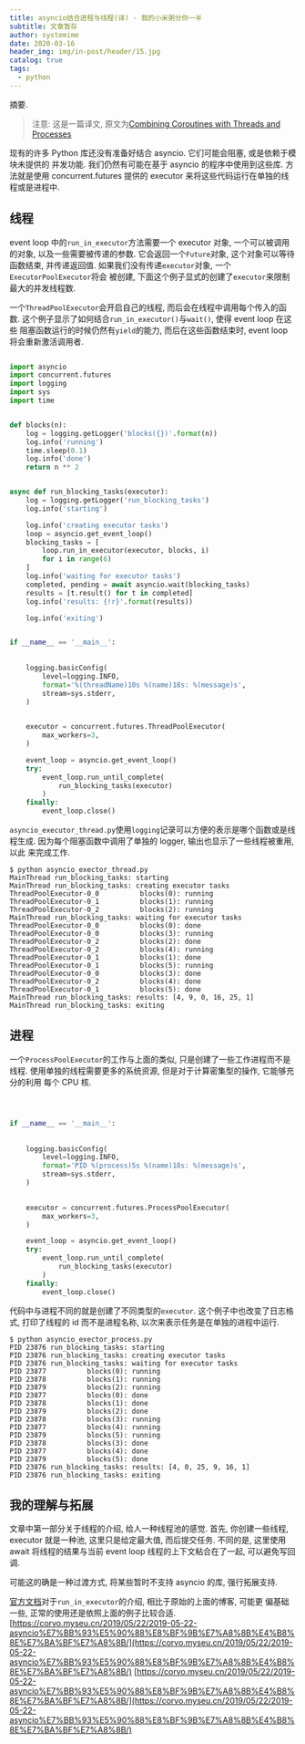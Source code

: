 ```yaml
---
title: asyncio结合进程与线程(译) - 我的小米粥分你一半
subtitle: 文章暂存
author: systemime
date: 2020-03-16
header_img: img/in-post/header/15.jpg
catalog: true
tags:
  - python
---
```

摘要.

<!-- more -->
> 注意: 这是一篇译文, 原文为[Combining Coroutines with Threads and Processes](https://pymotw.com/3/asyncio/executors.html)

现有的许多 Python 库还没有准备好结合 asyncio. 它们可能会阻塞, 或是依赖于模块未提供的 并发功能. 我们仍然有可能在基于 asyncio 的程序中使用到这些库. 方法就是使用 concurrent.futures 提供的 executor 来将这些代码运行在单独的线程或是进程中.

## [](#线程 "线程")线程

event loop 中的`run_in_executor`方法需要一个 executor 对象, 一个可以被调用的对象, 以及一些需要被传递的参数. 它会返回一个`Future`对象, 这个对象可以等待函数结束, 并传递返回值. 如果我们没有传递`executor`对象, 一个`ExecutorPoolExecutor`将会 被创建, 下面这个例子显式的创建了`executor`来限制最大的并发线程数.

一个`ThreadPoolExecutor`会开启自己的线程, 而后会在线程中调用每个传入的函数. 这个例子显示了如何结合`run_in_executor()`与`wait()`, 使得 event loop 在这些 阻塞函数运行的时候仍然有`yield`的能力, 而后在这些函数结束时, event loop 将会重新激活调用者.

```python

import asyncio
import concurrent.futures
import logging
import sys
import time


def blocks(n):
    log = logging.getLogger('blocks({})'.format(n))
    log.info('running')
    time.sleep(0.1)
    log.info('done')
    return n ** 2


async def run_blocking_tasks(executor):
    log = logging.getLogger('run_blocking_tasks')
    log.info('starting')

    log.info('creating executor tasks')
    loop = asyncio.get_event_loop()
    blocking_tasks = [
        loop.run_in_executor(executor, blocks, i)
        for i in range(6)
    ]
    log.info('waiting for executor tasks')
    completed, pending = await asyncio.wait(blocking_tasks)
    results = [t.result() for t in completed]
    log.info('results: {!r}'.format(results))

    log.info('exiting')


if __name__ == '__main__':
    
    
    logging.basicConfig(
        level=logging.INFO,
        format='%(threadName)10s %(name)18s: %(message)s',
        stream=sys.stderr,
    )

    
    executor = concurrent.futures.ThreadPoolExecutor(
        max_workers=3,
    )

    event_loop = asyncio.get_event_loop()
    try:
        event_loop.run_until_complete(
            run_blocking_tasks(executor)
        )
    finally:
        event_loop.close()
```

`asyncio_executor_thread.py`使用`logging`记录可以方便的表示是哪个函数或是线程生成. 因为每个阻塞函数中调用了单独的 logger, 输出也显示了一些线程被重用, 以此 来完成工作.

```plain
$ python asyncio_exector_thread.py
MainThread run_blocking_tasks: starting
MainThread run_blocking_tasks: creating executor tasks
ThreadPoolExecutor-0_0          blocks(0): running
ThreadPoolExecutor-0_1          blocks(1): running
ThreadPoolExecutor-0_2          blocks(2): running
MainThread run_blocking_tasks: waiting for executor tasks
ThreadPoolExecutor-0_0          blocks(0): done
ThreadPoolExecutor-0_0          blocks(3): running
ThreadPoolExecutor-0_2          blocks(2): done
ThreadPoolExecutor-0_2          blocks(4): running
ThreadPoolExecutor-0_1          blocks(1): done
ThreadPoolExecutor-0_1          blocks(5): running
ThreadPoolExecutor-0_0          blocks(3): done
ThreadPoolExecutor-0_2          blocks(4): done
ThreadPoolExecutor-0_1          blocks(5): done
MainThread run_blocking_tasks: results: [4, 9, 0, 16, 25, 1]
MainThread run_blocking_tasks: exiting
```

## [](#进程 "进程")进程

一个`ProcessPoolExecutor`的工作与上面的类似, 只是创建了一些工作进程而不是线程. 使用单独的线程需要更多的系统资源, 但是对于计算密集型的操作, 它能够充分的利用 每个 CPU 核.

```python



if __name__ == '__main__':
    
    
    logging.basicConfig(
        level=logging.INFO,
        format='PID %(process)5s %(name)18s: %(message)s',
        stream=sys.stderr,
    )

    
    executor = concurrent.futures.ProcessPoolExecutor(
        max_workers=3,
    )

    event_loop = asyncio.get_event_loop()
    try:
        event_loop.run_until_complete(
            run_blocking_tasks(executor)
        )
    finally:
        event_loop.close()
```

代码中与进程不同的就是创建了不同类型的`executor`. 这个例子中也改变了日志格式, 打印了线程的 id 而不是进程名称, 以次来表示任务是在单独的进程中运行.

```plain
$ python asyncio_exector_process.py
PID 23876 run_blocking_tasks: starting
PID 23876 run_blocking_tasks: creating executor tasks
PID 23876 run_blocking_tasks: waiting for executor tasks
PID 23877          blocks(0): running
PID 23878          blocks(1): running
PID 23879          blocks(2): running
PID 23877          blocks(0): done
PID 23878          blocks(1): done
PID 23879          blocks(2): done
PID 23878          blocks(3): running
PID 23877          blocks(4): running
PID 23879          blocks(5): running
PID 23878          blocks(3): done
PID 23877          blocks(4): done
PID 23879          blocks(5): done
PID 23876 run_blocking_tasks: results: [4, 0, 25, 9, 16, 1]
PID 23876 run_blocking_tasks: exiting
```

## [](#我的理解与拓展 "我的理解与拓展")我的理解与拓展

文章中第一部分关于线程的介绍, 给人一种线程池的感觉. 首先, 你创建一些线程, executor 就是一种池, 这里只是给定最大值, 而后提交任务. 不同的是, 这里使用 await 将线程的结果与当前 event loop 线程的上下文粘合在了一起, 可以避免写回调.

可能这的确是一种过渡方式, 将某些暂时不支持 asyncio 的库, 强行拓展支持.

[官方文档](https://docs.python.org/3/library/asyncio-eventloop.html#executing-code-in-thread-or-process-pools)对于`run_in_executor`的介绍, 相比于原始的上面的博客, 可能更 偏基础一些, 正常的使用还是依照上面的例子比较合适. 
 [https://corvo.myseu.cn/2019/05/22/2019-05-22-asyncio%E7%BB%93%E5%90%88%E8%BF%9B%E7%A8%8B%E4%B8%8E%E7%BA%BF%E7%A8%8B/](https://corvo.myseu.cn/2019/05/22/2019-05-22-asyncio%E7%BB%93%E5%90%88%E8%BF%9B%E7%A8%8B%E4%B8%8E%E7%BA%BF%E7%A8%8B/) 
 [https://corvo.myseu.cn/2019/05/22/2019-05-22-asyncio%E7%BB%93%E5%90%88%E8%BF%9B%E7%A8%8B%E4%B8%8E%E7%BA%BF%E7%A8%8B/](https://corvo.myseu.cn/2019/05/22/2019-05-22-asyncio%E7%BB%93%E5%90%88%E8%BF%9B%E7%A8%8B%E4%B8%8E%E7%BA%BF%E7%A8%8B/)

